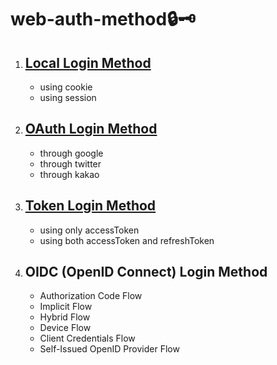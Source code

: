 # web-auth-method🔒🗝️

1. ## [Local Login Method](./local-login/)

   - using cookie
   - using session

2. ## [OAuth Login Method](./oauth-login/)

   - through google
   - through twitter
   - through kakao

3. ## [Token Login Method](./token-login/)

   - using only accessToken
   - using both accessToken and refreshToken

4. ## OIDC (OpenID Connect) Login Method

   - Authorization Code Flow
   - Implicit Flow
   - Hybrid Flow
   - Device Flow
   - Client Credentials Flow
   - Self-Issued OpenID Provider Flow
